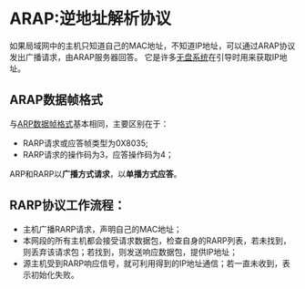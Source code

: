 # ARAP:逆地址解析协议
如果局域网中的主机只知道自己的MAC地址，不知道IP地址，可以通过ARAP协议发出广播请求，由ARAP服务器回答。
它是许多[无盘系统](https://baike.baidu.com/item/%E6%97%A0%E7%9B%98%E7%B3%BB%E7%BB%9F/10644051?fr=aladdin)在引导时用来获取IP地址。
## ARAP数据帧格式
与[ARP数据帧格式](chap4_ARP-protocol.md/#ARP数据帧格式)基本相同，主要区别在于：
- RARP请求或应答帧类型为0X8035;
- RARP请求的操作码为3，应答操作码为4；

ARP和RARP以**广播方式请求**，以**单播方式应答**。

## RARP协议工作流程：
- 主机广播RARP请求，声明自己的MAC地址；
- 本网段的所有主机都会接受请求数据包，检查自身的RARP列表，若未找到，则丢弃该请求包；若找到，则发送响应数据包，提供IP地址；
- 源主机受到RARP响应信号，就可利用得到的IP地址通信；若一直未收到，表示初始化失败。

